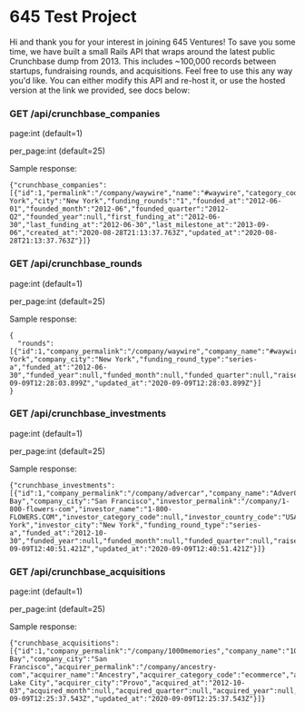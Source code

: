 # 645 Test Project

Hi and thank you for your interest in joining 645 Ventures! To save you some time, we have built a small Rails API that wraps around the latest public Crunchbase dump from 2013. This includes ~100,000 records between startups, fundraising rounds, and acquisitions. Feel free to use this any way you'd like. You can either modify this API and re-host it, or use the hosted version at the link we provided, see docs below:

### GET /api/crunchbase_companies

page:int (default=1)

per_page:int (default=25)

Sample response:

```
{"crunchbase_companies":[{"id":1,"permalink":"/company/waywire","name":"#waywire","category_code":"news","funding_total_usd":"1750000.0","status":"operating","country_code":"USA","state_code":"NY","region":"New York","city":"New York","funding_rounds":"1","founded_at":"2012-06-01","founded_month":"2012-06","founded_quarter":"2012-Q2","founded_year":null,"first_funding_at":"2012-06-30","last_funding_at":"2012-06-30","last_milestone_at":"2013-09-06","created_at":"2020-08-28T21:13:37.763Z","updated_at":"2020-08-28T21:13:37.763Z"}]}
```

### GET /api/crunchbase_rounds

page:int (default=1)

per_page:int (default=25)

Sample response:

```
{
  "rounds": [{"id":1,"company_permalink":"/company/waywire","company_name":"#waywire","company_category_code":"news","company_country_code":"USA","company_state_code":"NY","company_region":"New York","company_city":"New York","funding_round_type":"series-a","funded_at":"2012-06-30","funded_year":null,"funded_month":null,"funded_quarter":null,"raised_amount_usd":"1750000.0","created_at":"2020-09-09T12:28:03.899Z","updated_at":"2020-09-09T12:28:03.899Z"}]
}
```

### GET /api/crunchbase_investments

page:int (default=1)

per_page:int (default=25)

Sample response:

```
{"crunchbase_investments":[{"id":1,"company_permalink":"/company/advercar","company_name":"AdverCar","company_category_code":"advertising","company_country_code":"USA","company_state_code":"CA","company_region":"SF Bay","company_city":"San Francisco","investor_permalink":"/company/1-800-flowers-com","investor_name":"1-800-FLOWERS.COM","investor_category_code":null,"investor_country_code":"USA","investor_state_code":"NY","investor_region":"New York","investor_city":"New York","funding_round_type":"series-a","funded_at":"2012-10-30","funded_year":null,"funded_month":null,"funded_quarter":null,"raised_amount_usd":"2000000.0","created_at":"2020-09-09T12:40:51.421Z","updated_at":"2020-09-09T12:40:51.421Z"}]}
```

### GET /api/crunchbase_acquisitions

page:int (default=1)

per_page:int (default=25)

Sample response:

```
{"crunchbase_acquisitions":[{"id":1,"company_permalink":"/company/1000memories","company_name":"1000memories","company_category_code":"web","company_country_code":"USA","company_state_code":"CA","company_region":"SF Bay","company_city":"San Francisco","acquirer_permalink":"/company/ancestry-com","acquirer_name":"Ancestry","acquirer_category_code":"ecommerce","acquirer_country_code":"USA","acquirer_state_code":"UT","acquirer_region":"Salt Lake City","acquirer_city":"Provo","acquired_at":"2012-10-03","acquired_month":null,"acquired_quarter":null,"acquired_year":null,"price_amount":null,"price_currency_code":"USD","created_at":"2020-09-09T12:25:37.543Z","updated_at":"2020-09-09T12:25:37.543Z"}]}
```
